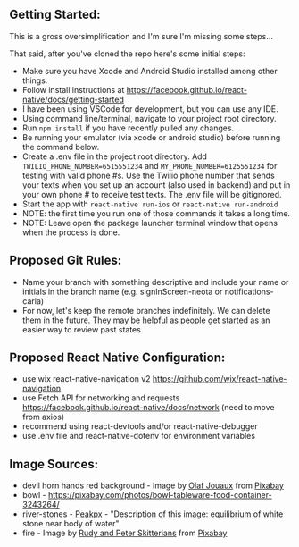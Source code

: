 ## Getting Started:
This is a gross oversimplification and I'm sure I'm missing some steps...

That said, after you've cloned the repo here's some initial steps: 
* Make sure you have Xcode and Android Studio installed among other things.
* Follow install instructions at https://facebook.github.io/react-native/docs/getting-started
* I have been using VSCode for development, but you can use any IDE.
* Using command line/terminal, navigate to your project root directory.
* Run `npm install` if you have recently pulled any changes.
* Be running your emulator (via xcode or android studio) before running the command below.
* Create a .env file in the project root directory.  Add `TWILIO_PHONE_NUMBER=6515551234` and `MY_PHONE_NUMBER=6125551234` for testing with valid phone #s.  Use the Twilio phone number that sends your texts when you set up an account (also used in backend) and put in your own phone # to receive test texts.  The .env file will be gitignored.
* Start the app with `react-native run-ios` or `react-native run-android`
* NOTE: the first time you run one of those commands it takes a long time.  
* NOTE: Leave open the package launcher terminal window that opens when the process is done.


## Proposed Git Rules:
* Name your branch with something descriptive and include your name or initials in the branch name (e.g. signInScreen-neota or notifications-carla)
* For now, let's keep the remote branches indefinitely.  We can delete them in the future.  They may be helpful as people get started as an easier way to review past states.

## Proposed React Native Configuration:
* use wix react-native-navigation v2  https://github.com/wix/react-native-navigation
* use Fetch API for networking and requests https://facebook.github.io/react-native/docs/network (need to move from axios)
* recommend using react-devtools and/or react-native-debugger
* use .env file and react-native-dotenv for environment variables


## Image Sources:
* devil horn hands red background  - Image by <a href="https://pixabay.com/users/Mainzer-5900218/?utm_source=link-attribution&amp;utm_medium=referral&amp;utm_campaign=image&amp;utm_content=2823831">Olaf Jouaux</a> from <a href="https://pixabay.com/?utm_source=link-attribution&amp;utm_medium=referral&amp;utm_campaign=image&amp;utm_content=2823831">Pixabay</a>
* bowl - https://pixabay.com/photos/bowl-tableware-food-container-3243264/
* river-stones - <a href="http://www.peakpx.com/400774/rock-cairn">Peakpx</a> - "Description of this image: equilibrium of white stone near body of water"
* fire - Image by <a href="https://pixabay.com/users/Skitterphoto-324082/?utm_source=link-attribution&amp;utm_medium=referral&amp;utm_campaign=image&amp;utm_content=726268">Rudy and Peter Skitterians</a> from <a href="https://pixabay.com/?utm_source=link-attribution&amp;utm_medium=referral&amp;utm_campaign=image&amp;utm_content=726268">Pixabay</a>